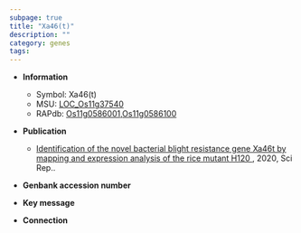 ```yaml
---
subpage: true
title: "Xa46(t)"
description: ""
category: genes
tags: 
---
```


* **Information**  
    + Symbol: Xa46(t)  
    + MSU: [LOC_Os11g37540](http://rice.plantbiology.msu.edu/cgi-bin/ORF_infopage.cgi?orf=LOC_Os11g37540)  
    + RAPdb: [Os11g0586001](http://rapdb.dna.affrc.go.jp/viewer/gbrowse_details/irgsp1?name=Os11g0586001),[Os11g0586100](http://rapdb.dna.affrc.go.jp/viewer/gbrowse_details/irgsp1?name=Os11g0586100)  

* **Publication**  
    + [Identification of the novel bacterial blight resistance gene Xa46t by mapping and expression analysis of the rice mutant H120 ](http://www.ncbi.nlm.nih.gov/pubmed?term=Identification+of+the+novel+bacterial+blight+resistance+gene+Xa46t+by+mapping+and+expression+analysis+of+the+rice+mutant+H120+%5BTitle%5D), 2020, Sci Rep..

* **Genbank accession number**  

* **Key message**  

* **Connection**  



